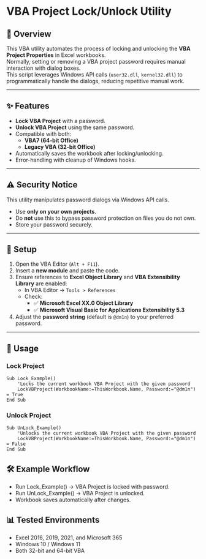 # VBA Project Lock/Unlock Utility

## 📌 Overview
This VBA utility automates the process of locking and unlocking the **VBA Project Properties** in Excel workbooks.  
Normally, setting or removing a VBA project password requires manual interaction with dialog boxes.  
This script leverages Windows API calls (`user32.dll`, `kernel32.dll`) to programmatically handle the dialogs, reducing repetitive manual work.

---

## ✨ Features
- **Lock VBA Project** with a password.
- **Unlock VBA Project** using the same password.
- Compatible with both:
  - **VBA7 (64-bit Office)**
  - **Legacy VBA (32-bit Office)**
- Automatically saves the workbook after locking/unlocking.
- Error-handling with cleanup of Windows hooks.

---

## ⚠️ Security Notice
This utility manipulates password dialogs via Windows API calls.  
- Use **only on your own projects**.  
- Do **not** use this to bypass password protection on files you do not own.  
- Store your password securely.  

---

## 🔧 Setup
1. Open the VBA Editor (`Alt + F11`).
2. Insert a **new module** and paste the code.
3. Ensure references to **Excel Object Library** and **VBA Extensibility Library** are enabled:
   - In VBA Editor → `Tools > References`  
   - Check:
     - ✅ **Microsoft Excel XX.0 Object Library**  
     - ✅ **Microsoft Visual Basic for Applications Extensibility 5.3**  
4. Adjust the **password string** (default is `@dm1n`) to your preferred password.

---

## 🚀 Usage

### Lock Project
```vba
Sub Lock_Example()
    'Locks the current workbook VBA Project with the given password
    LockVBProject(WorkbookName:=ThisWorkbook.Name, Password:="@dm1n") = True
End Sub
```
### Unlock Project
```vba
Sub UnLock_Example()
    'Unlocks the current workbook VBA Project with the given password
    LockVBProject(WorkbookName:=ThisWorkbook.Name, Password:="@dm1n") = False
End Sub
```

## 🛠 Example Workflow

- Run Lock_Example() → VBA Project is locked with password.
- Run UnLock_Example() → VBA Project is unlocked.
- Workbook saves automatically after changes.

## 📊 Tested Environments

- Excel 2016, 2019, 2021, and Microsoft 365
- Windows 10 / Windows 11
- Both 32-bit and 64-bit VBA



